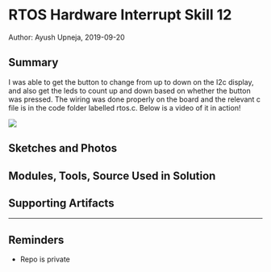 #  RTOS Hardware Interrupt Skill 12

Author: Ayush Upneja, 2019-09-20

## Summary

I was able to get the button to change from up to down on the I2c display, and also get the leds to count up and down based on whether the button was pressed. The wiring was done properly on the board and the relevant c file is in the code folder labelled rtos.c. Below is a video of it in action!

<a href="http://www.youtube.com/watch?feature=player_embedded&v=iyGtap4_7-U
" target="_blank"><img src="http://img.youtube.com/vi/iyGtap4_7-U/0.jpg" 
/></a>


## Sketches and Photos


## Modules, Tools, Source Used in Solution


## Supporting Artifacts


-----

## Reminders
- Repo is private
